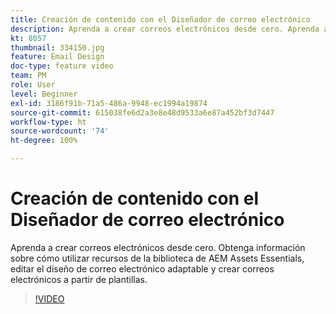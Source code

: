 ```yaml
---
title: Creación de contenido con el Diseñador de correo electrónico
description: Aprenda a crear correos electrónicos desde cero. Aprenda a utilizar recursos de la biblioteca de AEM Assets Essentials, editar el diseño de correo electrónico adaptable y crear correos electrónicos a partir de plantillas con nuestro vídeo de apoyo para Journey Optimizer.
kt: 8057
thumbnail: 334150.jpg
feature: Email Design
doc-type: feature video
team: PM
role: User
level: Beginner
exl-id: 3186f91b-71a5-486a-9948-ec1994a19874
source-git-commit: 615038fe6d2a3e8e48d9533a6e87a452bf3d7447
workflow-type: ht
source-wordcount: '74'
ht-degree: 100%

---
```


# Creación de contenido con el Diseñador de correo electrónico

Aprenda a crear correos electrónicos desde cero. Obtenga información sobre cómo utilizar recursos de la biblioteca de AEM Assets Essentials, editar el diseño de correo electrónico adaptable y crear correos electrónicos a partir de plantillas.

>[!VIDEO](https://video.tv.adobe.com/v/334150?quality=12)

